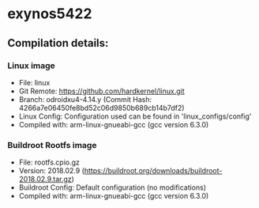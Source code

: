 <!--
     Copyright 2019, Data61
     Commonwealth Scientific and Industrial Research Organisation (CSIRO)
     ABN 41 687 119 230.

     This software may be distributed and modified according to the terms of
     the BSD 2-Clause license. Note that NO WARRANTY is provided.
     See "LICENSE_BSD2.txt" for details.

     @TAG(DATA61_BSD)
-->
# exynos5422

## Compilation details:
### Linux image
* File: linux
* Git Remote: https://github.com/hardkernel/linux.git
* Branch: odroidxu4-4.14.y (Commit Hash: 4266a7e06450fe8bd52c06d9850b689cb14b7df2)
* Linux Config: Configuration used can be found in 'linux\_configs/config'
* Compiled with: arm-linux-gnueabi-gcc (gcc version 6.3.0)

### Buildroot Rootfs image
* File: rootfs.cpio.gz
* Version: 2018.02.9 (https://buildroot.org/downloads/buildroot-2018.02.9.tar.gz)
* Buildroot Config: Default configuration (no modifications)
* Compiled with: arm-linux-gnueabi-gcc (gcc version 6.3.0)
